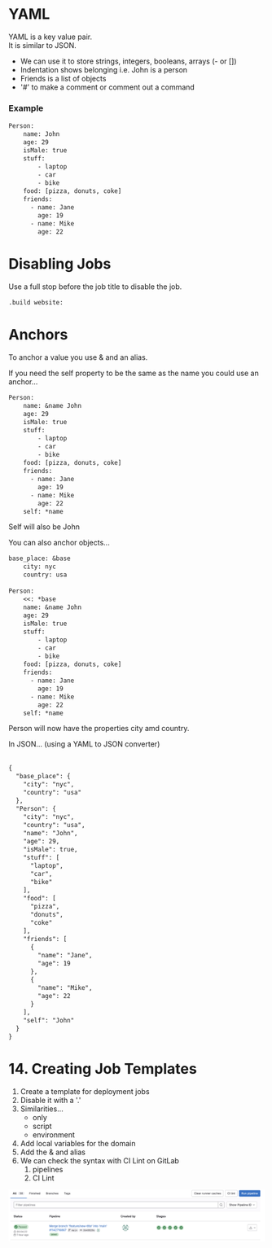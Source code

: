 # YAML

YAML is a key value pair.<br>
It is similar to JSON.

- We can use it to store strings, integers, booleans, arrays (- or [])
- Indentation shows belonging i.e. John is a person
- Friends is a list of objects
- '#' to make a comment or comment out a command

### Example

```
Person:
    name: John
    age: 29
    isMale: true
    stuff:
        - laptop
        - car
        - bike
    food: [pizza, donuts, coke]
    friends:
      - name: Jane
        age: 19
      - name: Mike
        age: 22 
```
# Disabling Jobs

Use a full stop before the job title to disable the job.

```
.build website:
```

# Anchors

To anchor a value you use & and an alias.

If you need the self property to be the same as the name you could use an anchor...

```
Person:
    name: &name John
    age: 29
    isMale: true
    stuff:
        - laptop
        - car
        - bike
    food: [pizza, donuts, coke]
    friends:
      - name: Jane
        age: 19
      - name: Mike
        age: 22 
    self: *name
```
Self will also be John

You can also anchor objects...

```
base_place: &base
    city: nyc
    country: usa

Person:
    <<: *base
    name: &name John
    age: 29
    isMale: true
    stuff:
        - laptop
        - car
        - bike
    food: [pizza, donuts, coke]
    friends:
      - name: Jane
        age: 19
      - name: Mike
        age: 22 
    self: *name
```

Person will now have the properties city amd country.

In JSON... (using a YAML to JSON converter)

```

{
  "base_place": {
    "city": "nyc",
    "country": "usa"
  },
  "Person": {
    "city": "nyc",
    "country": "usa",
    "name": "John",
    "age": 29,
    "isMale": true,
    "stuff": [
      "laptop",
      "car",
      "bike"
    ],
    "food": [
      "pizza",
      "donuts",
      "coke"
    ],
    "friends": [
      {
        "name": "Jane",
        "age": 19
      },
      {
        "name": "Mike",
        "age": 22
      }
    ],
    "self": "John"
  }
}

```
# 14. Creating Job Templates

1. Create a template for deployment jobs
2. Disable it with a '.'
3. Similarities...
   - only
   - script
   - environment
4. Add local variables for the domain
5. Add the & and alias 
6. We can check the syntax with CI Lint on GitLab
   1. pipelines
   2. CI Lint

![](../Images/CILint.png) 